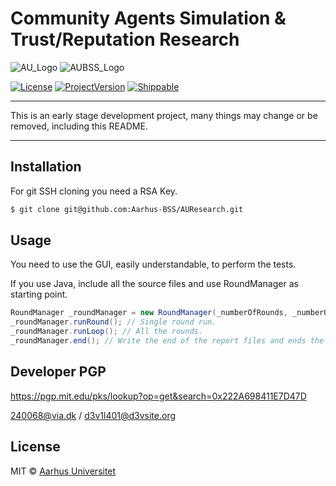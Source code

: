 # Community Agents Simulation & Trust/Reputation Research
![AU_Logo](https://github.com/Aarhus-BSS/AUResearch/blob/master/misc/au_standard_logo.jpg) 
![AUBSS_Logo](https://github.com/Aarhus-BSS/AUResearch/blob/master/misc/BSSlogo_blue_DK_01.png)

[![License](https://img.shields.io/hexpm/l/plug.svg)]()
[![ProjectVersion](https://img.shields.io/badge/version-alpha-orange.svg)]()
[![Shippable](https://img.shields.io/shippable/5444c5ecb904a4b21567b0ff.svg)]()

***
This is an early stage development project, many things may change or be removed, including this README.
***

## Installation

For git SSH cloning you need a RSA Key.
```sh
$ git clone git@github.com:Aarhus-BSS/AUResearch.git
```

## Usage

You need to use the GUI, easily understandable, to perform the tests.

If you use Java, include all the source files and use RoundManager as starting point.

```java
RoundManager _roundManager = new RoundManager(_numberOfRounds, _numberOfSAgents, _numberOfPAgents);
_roundManager.runRound(); // Single round run.
_roundManager.runLoop(); // All the rounds.
_roundManager.end(); // Write the end of the report files and ends the Matchmaking game.
```

## Developer PGP

https://pgp.mit.edu/pks/lookup?op=get&search=0x222A698411E7D47D

240068@via.dk / d3v1l401@d3vsite.org

## License

MIT © [Aarhus Universitet](https://au.dk/)